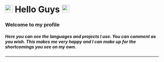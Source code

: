 

<h1> 
  <img
      src="https://raw.githubusercontent.com/seanprashad/slackmoji/master/emoji/shiblob/shiblob-photo.png"
      alt="Cat with Tears of Joy"
      width="25"
      height="25"
    />
  Hello Guys 
  <img
  src="https://raw.githubusercontent.com/seanprashad/slackmoji/master/emoji/shiblob/shiblob-photo.png"
  alt="Cat with Tears of Joy"
  width="25"
  height="25"
/> </h1>
<h3>Welcome to my profile</h3>
<h5>
  Here you can see the languages ​​and projects I use. 
  You can comment as you wish.
  This makes me very happy and 
  I can make up for the shortcomings you see on my own.
<h5>
  


  <hr>
  
                                                                                                           
 

